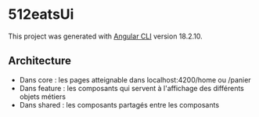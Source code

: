# 512eatsUi

This project was generated with [Angular CLI](https://github.com/angular/angular-cli) version 18.2.10.

## Architecture

- Dans core : les pages atteignable dans localhost:4200/home ou /panier
- Dans feature : les composants qui servent à l'affichage des différents objets métiers
- Dans shared : les composants partagés entre les composants